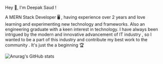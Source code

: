 Hey 👋, I'm Deepak Saud !



A MERN Stack Developer 🖥 , having experience over 2 years and love learning and experimenting new technology and frameworks. Also an engineering graduate with a keen interest in technology. I have always been intrigued by the modern and innovative advancement of IT industry , so I wanted to be a part of this industry and contribute my best work to the community . It's just the a beginning 🏆



![Anurag's GitHub stats](https://github-readme-stats.vercel.app/api?username=Deepaksd21&show_icons=true&theme=radical)
<!-- ![Anurag's GitHub stats](https://github-readme-stats.vercel.app/api?username=Deepaksd21&show_icons=true&theme=merko) -->
<!-- [![Top Langs](https://github-readme-stats.vercel.app/api/top-langs/?username=anuraghazra&layout=compact)](https://github.com/anuraghazra/github-readme-stats) -->


<!-- <a href="https://github.com/anuraghazra/github-readme-stats">
  <img align="center" src="https://github-readme-stats.vercel.app/api/pin/?username=anuraghazra&repo=github-readme-stats" />
</a>
<a href="https://github.com/anuraghazra/convoychat">
  <img align="center" src="https://github-readme-stats.vercel.app/api/pin/?username=anuraghazra&repo=convoychat" />
</a> -->

